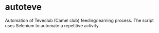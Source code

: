 # autoteve
Automation of Teveclub (Camel club) feeding/learning process. The script uses Selenium to automate a repetitive
 activity.
